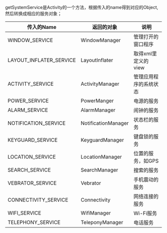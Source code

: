 getSystemService是Activity的一个方法，根据传入的name得到对应的Object,然后转换成相应的服务对象；

|传入的Name|返回的对象|说明|
|------|------|------|
|WINDOW_SERVICE|WindowManager|管理打开的窗口程序|
|LAYOUT_INFLATER_SERVICE|	LayoutInflater	|取得xml里定义的view
|ACTIVITY_SERVICE	|ActivityManager	|管理应用程序的系统状态
|POWER_SERVICE	|PowerManger	|电源的服务
|ALARM_SERVICE	|AlarmManager|	闹钟的服务
|NOTIFICATION_SERVICE	|NotificationManager	|状态栏的服务
|KEYGUARD_SERVICE	|KeyguardManager	|键盘锁的服务
|LOCATION_SERVICE	|LocationManager	|位置的服务，如GPS
|SEARCH_SERVICE	|SearchManager	|搜索的服务
|VEBRATOR_SERVICE|	Vebrator|	手机震动的服务
|CONNECTIVITY_SERVICE	|Connectivity	|网络连接的服务
|WIFI_SERVICE	|WifiManager	|Wi-Fi服务
|TELEPHONY_SERVICE	|TeleponyManager	|电话服务